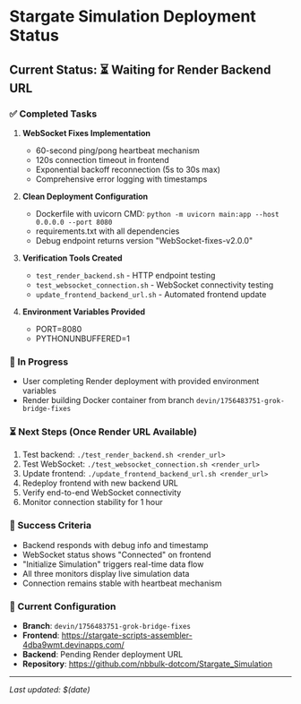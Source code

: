 # Stargate Simulation Deployment Status

## Current Status: ⏳ Waiting for Render Backend URL

### ✅ Completed Tasks
1. **WebSocket Fixes Implementation**
   - 60-second ping/pong heartbeat mechanism
   - 120s connection timeout in frontend
   - Exponential backoff reconnection (5s to 30s max)
   - Comprehensive error logging with timestamps

2. **Clean Deployment Configuration**
   - Dockerfile with uvicorn CMD: `python -m uvicorn main:app --host 0.0.0.0 --port 8080`
   - requirements.txt with all dependencies
   - Debug endpoint returns version "WebSocket-fixes-v2.0.0"

3. **Verification Tools Created**
   - `test_render_backend.sh` - HTTP endpoint testing
   - `test_websocket_connection.sh` - WebSocket connectivity testing
   - `update_frontend_backend_url.sh` - Automated frontend update

4. **Environment Variables Provided**
   - PORT=8080
   - PYTHONUNBUFFERED=1

### 🔄 In Progress
- User completing Render deployment with provided environment variables
- Render building Docker container from branch `devin/1756483751-grok-bridge-fixes`

### ⏳ Next Steps (Once Render URL Available)
1. Test backend: `./test_render_backend.sh <render_url>`
2. Test WebSocket: `./test_websocket_connection.sh <render_url>`
3. Update frontend: `./update_frontend_backend_url.sh <render_url>`
4. Redeploy frontend with new backend URL
5. Verify end-to-end WebSocket connectivity
6. Monitor connection stability for 1 hour

### 🎯 Success Criteria
- Backend responds with debug info and timestamp
- WebSocket status shows "Connected" on frontend
- "Initialize Simulation" triggers real-time data flow
- All three monitors display live simulation data
- Connection remains stable with heartbeat mechanism

### 📝 Current Configuration
- **Branch**: `devin/1756483751-grok-bridge-fixes`
- **Frontend**: https://stargate-scripts-assembler-4dba9wmt.devinapps.com/
- **Backend**: Pending Render deployment URL
- **Repository**: https://github.com/nbbulk-dotcom/Stargate_Simulation

---
*Last updated: $(date)*

